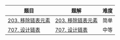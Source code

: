 | 题目                                                         | 题解                                                         | 难度 |
| ------------------------------------------------------------ | ------------------------------------------------------------ | ---- |
| [203. 移除链表元素](https://leetcode.cn/problems/remove-linked-list-elements/) | [203. 移除链表元素](https://github.com/Hipopaaaaa/MyLeetcode/blob/main/question/201-210/203.%20%E7%A7%BB%E9%99%A4%E9%93%BE%E8%A1%A8%E5%85%83%E7%B4%A0.md) | 简单 |
| [707. 设计链表](https://leetcode.cn/problems/design-linked-list/) | [707. 设计链表](https://github.com/Hipopaaaaa/MyLeetcode/blob/main/question/701-710/707.%20%E8%AE%BE%E8%AE%A1%E9%93%BE%E8%A1%A8.md) | 中等 |